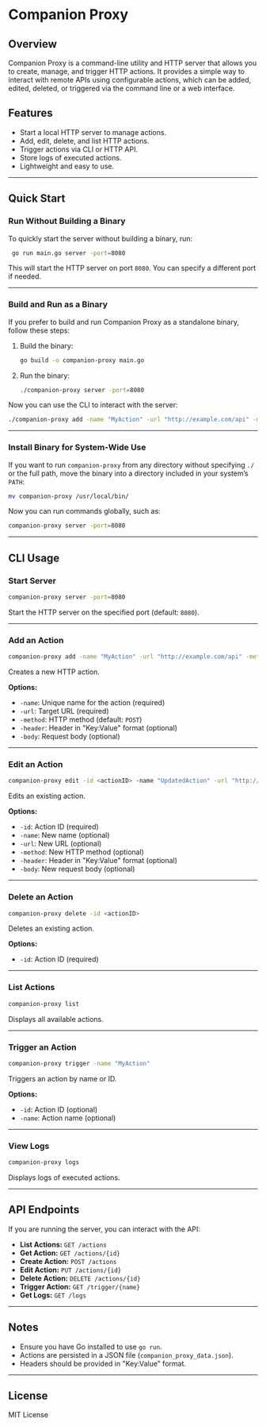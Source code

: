 # Companion Proxy

## Overview
Companion Proxy is a command-line utility and HTTP server that allows you to create, manage, and trigger HTTP actions. It provides a simple way to interact with remote APIs using configurable actions, which can be added, edited, deleted, or triggered via the command line or a web interface.

## Features
- Start a local HTTP server to manage actions.
- Add, edit, delete, and list HTTP actions.
- Trigger actions via CLI or HTTP API.
- Store logs of executed actions.
- Lightweight and easy to use.

---

## Quick Start

### Run Without Building a Binary
To quickly start the server without building a binary, run:

```sh
 go run main.go server -port=8080
```

This will start the HTTP server on port `8080`. You can specify a different port if needed.

---

### Build and Run as a Binary
If you prefer to build and run Companion Proxy as a standalone binary, follow these steps:

1. Build the binary:
   ```sh
   go build -o companion-proxy main.go
   ```
2. Run the binary:
   ```sh
   ./companion-proxy server -port=8080
   ```

Now you can use the CLI to interact with the server:

```sh
./companion-proxy add -name "MyAction" -url "http://example.com/api" -method POST
```

---

### Install Binary for System-Wide Use
If you want to run `companion-proxy` from any directory without specifying `./` or the full path, move the binary into a directory included in your system’s `PATH`:

```sh
mv companion-proxy /usr/local/bin/
```

Now you can run commands globally, such as:

```sh
companion-proxy server -port=8080
```

---

## CLI Usage

### Start Server
```sh
companion-proxy server -port=8080
```

Start the HTTP server on the specified port (default: `8080`).

---

### Add an Action
```sh
companion-proxy add -name "MyAction" -url "http://example.com/api" -method POST -header "Authorization:Bearer token" -body '{"key": "value"}'
```

Creates a new HTTP action.

**Options:**
- `-name`: Unique name for the action (required)
- `-url`: Target URL (required)
- `-method`: HTTP method (default: `POST`)
- `-header`: Header in "Key:Value" format (optional)
- `-body`: Request body (optional)

---

### Edit an Action
```sh
companion-proxy edit -id <actionID> -name "UpdatedAction" -url "http://example.com/updated"
```

Edits an existing action.

**Options:**
- `-id`: Action ID (required)
- `-name`: New name (optional)
- `-url`: New URL (optional)
- `-method`: New HTTP method (optional)
- `-header`: Header in "Key:Value" format (optional)
- `-body`: New request body (optional)

---

### Delete an Action
```sh
companion-proxy delete -id <actionID>
```

Deletes an existing action.

**Options:**
- `-id`: Action ID (required)

---

### List Actions
```sh
companion-proxy list
```

Displays all available actions.

---

### Trigger an Action
```sh
companion-proxy trigger -name "MyAction"
```

Triggers an action by name or ID.

**Options:**
- `-id`: Action ID (optional)
- `-name`: Action name (optional)

---

### View Logs
```sh
companion-proxy logs
```

Displays logs of executed actions.

---

## API Endpoints
If you are running the server, you can interact with the API:

- **List Actions:** `GET /actions`
- **Get Action:** `GET /actions/{id}`
- **Create Action:** `POST /actions`
- **Edit Action:** `PUT /actions/{id}`
- **Delete Action:** `DELETE /actions/{id}`
- **Trigger Action:** `GET /trigger/{name}`
- **Get Logs:** `GET /logs`

---

## Notes
- Ensure you have Go installed to use `go run`.
- Actions are persisted in a JSON file (`companion_proxy_data.json`).
- Headers should be provided in "Key:Value" format.

---

## License
MIT License

